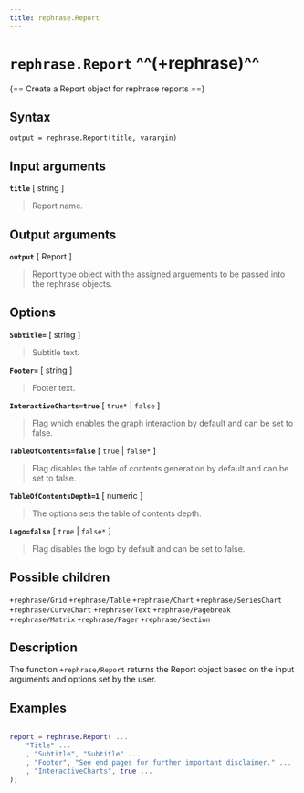 ```yaml
---
title: rephrase.Report
---
```


# `rephrase.Report` ^^(+rephrase)^^

{== Create a Report object for rephrase reports ==}


## Syntax 

    output = rephrase.Report(title, varargin)


## Input arguments 

__`title`__ [ string ]
> 
> Report name.
> 

## Output arguments 

__`output`__ [ Report ]
> 
> Report type object with the assigned arguements to be
> passed into the rephrase objects.
> 

## Options 

__`Subtitle=`__ [ string ]
> 
> Subtitle text.
> 

__`Footer=`__ [ string ]
> 
> Footer text.
> 

__`InteractiveCharts=true`__ [ `true*` | `false` ]
> 
> Flag which enables the graph interaction by default and can
> be set to false.
> 

__`TableOfContents=false`__ [ `true` | `false*` ]
> 
> Flag disables the table of contents generation by default and
> can be set to false.
> 

__`TableOfContentsDepth=1`__ [ numeric ]
> 
> The options sets the table of contents depth.
> 

__`Logo=false`__ [ `true` | `false*` ]
> 
> Flag disables the logo by default and
> can be set to false.
> 

## Possible children

`+rephrase/Grid`
`+rephrase/Table`
`+rephrase/Chart`
`+rephrase/SeriesChart`
`+rephrase/CurveChart`
`+rephrase/Text`
`+rephrase/Pagebreak`
`+rephrase/Matrix`
`+rephrase/Pager`
`+rephrase/Section`

## Description 

The function `+rephrase/Report` returns the Report object based on the input arguments and options set by the user.

## Examples

```matlab

report = rephrase.Report( ...
    "Title" ...
    , "Subtitle", "Subtitle" ...
    , "Footer", "See end pages for further important disclaimer." ...
    , "InteractiveCharts", true ...
);

```
